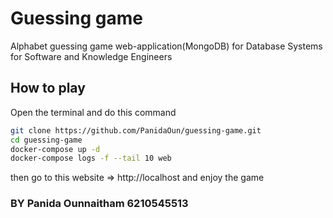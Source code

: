 # Guessing game
Alphabet guessing game web-application(MongoDB) for Database Systems for Software and Knowledge Engineers

## How to play
Open the terminal and do this command
```bash
git clone https://github.com/PanidaOun/guessing-game.git
cd guessing-game
docker-compose up -d
docker-compose logs -f --tail 10 web
```
then go to this website => http://localhost and enjoy the game

### BY Panida Ounnaitham 6210545513
